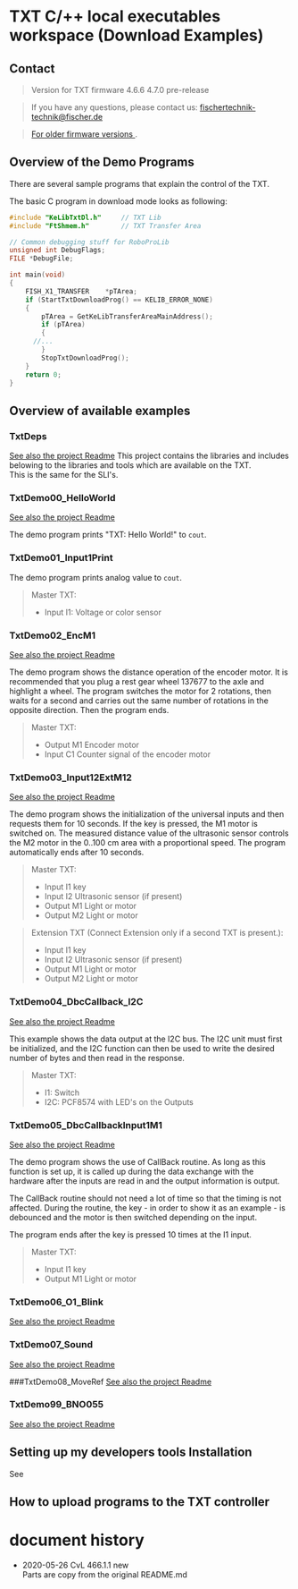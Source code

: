 

# TXT C/++ local executables workspace (Download Examples)
## Contact

> Version for TXT firmware 4.6.6 4.7.0 pre-release
 
> If you have any questions, please contact us: fischertechnik-technik@fischer.de

>  [For older firmware versions ](https://github.com/fischertechnik/txt_demo_c_download/releases). 

<!---
## TXT Programming

The fischertechnik TXT controller has an (embedded) Linux system that allows communication via WLAN, Bluetooth or USB interface. 
The network protocol is used for control by means of interfaces and the TXT can thus be directly activated via IP addresses. 

In the previous Robo interface, it was important to know whether the interface was connected to the computer via the serial interface or the USB interface and the programming varied accordingly.
In TXT, this differentiation has been done away with using the network protocol. Every interface of the TXT (USB, BT, WLAN) has a separate IP address. This makes the different programs more convenient and only the desired IP address must be used.

The sensors and actuators of the fischertechnik TXT controller can be controlled in two ways:

- **Online programming**
Here, a computer can control a controller via the USB cable, WLAN or Bluetooth (BT). The documentation can be found in 
[txt_demo_c_online](https://github.com/fischertechnik/txt_demo_c_online).

- **Download programming**
Here, a program is created with a cross compiler and transferred to the TXT, and it can be started there via the menu system. This documentation shows how an Eclipse development environment can be used to create C download programs for the TXT. You can also use other IDE, e. g. Visual Studio or CodeLite.
-->

## Overview of the Demo Programs
There are several sample programs that explain the control of the TXT.

The basic C program in download mode looks as following: 
```c
#include "KeLibTxtDl.h"     // TXT Lib
#include "FtShmem.h"        // TXT Transfer Area

// Common debugging stuff for RoboProLib
unsigned int DebugFlags;
FILE *DebugFile;

int main(void) 
{
	FISH_X1_TRANSFER    *pTArea;
	if (StartTxtDownloadProg() == KELIB_ERROR_NONE)
	{
		pTArea = GetKeLibTransferAreaMainAddress();
		if (pTArea)
		{ 
      //...
		}
		StopTxtDownloadProg();
	}
	return 0;
}
```
## Overview of available examples

### TxtDeps
[See also the project Readme](./TxtDeps/README.md)
This project contains the libraries and includes belowing to the libraries and tools which are available on the TXT.<br/>
This is the same for the SLI's.

### TxtDemo00_HelloWorld
[See also the project Readme](./TxtDemo00_HelloWorld/README.md)

The demo program prints "TXT: Hello World!" to `cout`.

### TxtDemo01_Input1Print
The demo program prints analog value to `cout`.
> Master TXT:
> - Input I1: Voltage or color sensor

### TxtDemo02_EncM1
[See also the project Readme](./TxtDemo02_EncM1/README.md)

The demo program shows the distance operation of the encoder motor. It is recommended that you plug a rest gear wheel 137677 to the axle and highlight a wheel. The program switches the motor for 2 rotations, then waits for a second and carries out the same number of rotations in the opposite direction. Then the program ends.
> Master TXT:
> - Output M1	Encoder motor
> - Input C1	Counter signal of the encoder motor

### TxtDemo03_Input12ExtM12
[See also the project Readme](./TxtDemo03_Input12ExtM12/README.md)

The demo program shows the initialization of the universal inputs and then requests them for 10 seconds. If the key is pressed, the M1 motor is switched on. The measured distance value of the ultrasonic sensor controls the M2 motor in the 0..100 cm area with a proportional speed. The program automatically ends after 10 seconds.

> Master TXT:
> - Input I1	key
> - Input I2	Ultrasonic sensor (if present)
> - Output M1	Light or motor
> - Output M2	Light or motor

> Extension TXT (Connect Extension only if a second TXT is present.):
> - Input I1	key
> - Input I2	Ultrasonic sensor (if present)
> - Output M1	Light or motor
> - Output M2	Light or motor

### TxtDemo04_DbcCallback_I2C
[See also the project Readme](./TxtDemo04_DbcCallback_I2C/README.md)

This example shows the data output at the I2C bus.
The I2C unit must first be initialized, and the I2C function can then be used to write the desired number of bytes and then read in the response.

> Master TXT:
> - I1: Switch
> - I2C: PCF8574 with LED's on the Outputs

### TxtDemo05_DbcCallbackInput1M1
[See also the project Readme](./TxtDemo05_DbcCallbackInput1M1/README.md)

The demo program shows the use of CallBack routine. As long as this function is set up, it is called up during the data exchange with the hardware after the inputs are read in and the output information is output. 

The CallBack routine should not need a lot of time so that the timing is not affected. During the routine, the key - in order to show it as an example - is debounced and the motor is then switched depending on the input.

The program ends after the key is pressed 10 times at the I1 input.

> Master TXT:
> - Input I1	key
> - Output M1	Light or motor

### TxtDemo06_O1_Blink
[See also the project Readme](./TxtDemo06_O1_Blink/README.md)

### TxtDemo07_Sound
[See also the project Readme](./TxtDemo07_Sound/README.md)

###TxtDemo08_MoveRef
[See also the project Readme](./TxtDemo08_MoveRef/README.md)

### TxtDemo99_BNO055
[See also the project Readme](./TxtDemo99_BNO055/README.md)

## Setting up my developers tools  Installation
See []( )

<!---
### Eclipse IDE
Download and install:
- [Java JRE](http://www.oracle.com/technetwork/java/javase/downloads/jre8-downloads-2133155.html)
- [Eclipse CDT](http://www.eclipse.org/downloads/packages/release/photon/r/eclipse-ide-cc-developers)

### TXT Tool Chain (TXT firmware >= 4.4.3)
Download:
- [Linaro 2017.11](https://releases.linaro.org/components/toolchain/binaries/7.2-2017.11/arm-linux-gnueabihf/gcc-linaro-7.2.1-2017.11-i686-mingw32_arm-linux-gnueabihf.tar.xz)

## Setting up Eclipse IDE
1. Clone demo examples from GIT repository to a workspace folder.
2. Start Eclipse CDT and import the examples to your workspace
![eclipse_import1](docs/eclipse_import1.PNG)
![eclipse_import2](docs/eclipse_import2.PNG)
3. Change 'Current builder' to 'CDT Internal Builder' in Release and Debug configuration
![eclipse_toolchain](docs/eclipse_toolchain.PNG)
4. Change 'Prefix' and 'Path' to the tool chain location
![eclipse_tool_settings](docs/eclipse_tool_settings.PNG)
5. Change project properties in 'Paths and Symbols'
![eclipse_pathsandsymbols_includes](docs/eclipse_pathsandsymbols_includes.PNG)
![eclipse_pathsandsymbols_libpaths](docs/eclipse_pathsandsymbols_libpaths.PNG)
![eclipse_pathsandsymbols_libs](docs/eclipse_pathsandsymbols_libs.PNG)
-->

## How to upload programs to the TXT controller

<!---
Aanpassen aan de TXT webs erver.
Compiled programs can be downloaded to the TXT controller using [WinSCP](https://winscp.net/)

> Attention: At first activate SSH Daemon for TXT firmware >=4.4.4!

- Activate SSH Daemon on TXT controller

![ssh_daemon](docs/ssh_daemon.png)

- Login with ROBOPro user

![winscp_login](docs/winscp_login.PNG)

- Create the directory ```/opt/knobloch/DownloadFiles/```

![winscp_downloadfiles](docs/winscp_downloadfiles.PNG)

- Copy the program binary using WinSCP to the path ```/opt/knobloch/DownloadFiles/```. You can drag and drop files to the DownloadFiles directory

- Set access rights in Properties of the downloaded binary

![winscp_access](docs/winscp_access.PNG)

-->

# document history
- 2020-05-26 CvL 466.1.1 new<br/>
  Parts are copy from the original README.md